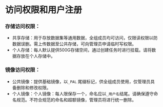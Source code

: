 # 访问权限和用户注册

### 存储访问权限：

* 共享存储：用于存放数据集等通用数据，全组成员均可访问，仅限读权限以防数据误删。需上传数据至公共存储，可向管理员申请临时写权限。
* 个人存储：每人默认提供500G存储空间，通过创建任务时进行挂载。请将数据存放在个人存储中。

### 镜像访问权限：

* 公共镜像：提供基础镜像，以`_PAL` 尾缀标记，供全组成员使用，仅管理员具备删除和修改权限。
* 个人镜像：个人镜像：每人限保存一个，命名应以`_用户名`结尾。请确保遵守命名规范。不符合规范的命名和超额镜像，管理员将进行统一删除。

